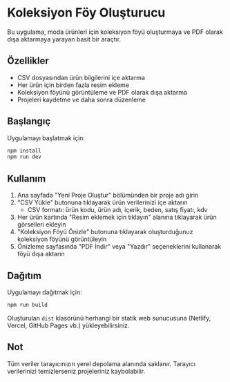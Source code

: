 # Koleksiyon Föy Oluşturucu

Bu uygulama, moda ürünleri için koleksiyon föyü oluşturmaya ve PDF olarak dışa aktarmaya yarayan basit bir araçtır.

## Özellikler

- CSV dosyasından ürün bilgilerini içe aktarma
- Her ürün için birden fazla resim ekleme
- Koleksiyon föyünü görüntüleme ve PDF olarak dışa aktarma
- Projeleri kaydetme ve daha sonra düzenleme

## Başlangıç

Uygulamayı başlatmak için:

```bash
npm install
npm run dev
```

## Kullanım

1. Ana sayfada "Yeni Proje Oluştur" bölümünden bir proje adı girin
2. "CSV Yükle" butonuna tıklayarak ürün verilerinizi içe aktarın
   - CSV formatı: ürün kodu, ürün adı, içerik, beden, satış fiyatı, kdv
3. Her ürün kartında "Resim eklemek için tıklayın" alanına tıklayarak ürün görselleri ekleyin
4. "Koleksiyon Föyü Önizle" butonuna tıklayarak oluşturduğunuz koleksiyon föyünü görüntüleyin
5. Önizleme sayfasında "PDF İndir" veya "Yazdır" seçeneklerini kullanarak föyü dışa aktarın

## Dağıtım

Uygulamayı dağıtmak için:

```bash
npm run build
```

Oluşturulan `dist` klasörünü herhangi bir statik web sunucusuna (Netlify, Vercel, GitHub Pages vb.) yükleyebilirsiniz.

## Not

Tüm veriler tarayıcınızın yerel depolama alanında saklanır. Tarayıcı verilerinizi temizlerseniz projeleriniz kaybolabilir.
